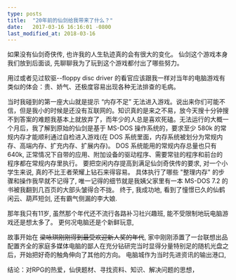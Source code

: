```yaml
---
type: posts
title:  "20年前的仙剑给我带来了什么？"
date:   2017-03-16 16:16:01 -0800
last_modified_at: 2018-03-16
---
```

如果没有仙剑奇侠传, 也许我的人生轨迹真的会有很大的变化。 仙剑这个游戏本身我们放到后面谈, 先聊聊我为了玩到这个游戏都付出了哪些努力。 

用过或者见过软驱--floppy disc driver 的看官应该跟我一样对当年的电脑游戏有类似的体会：贵、娇气、还极度容易出现各种无法排查的毛病。

当时我碰到的第一座大山就是提示 “内存不足” 无法进入游戏。说出来你们可能不信，但是我小的时候是还没有互联网的。知识真的是来之不易，放今天搜十分钟搜不到答案的难题我基本上就放弃了，而年少的人总是喜欢死磕。无法运行的大概一个月后，我了解到原始的仙剑是基于 MS-DOS 操作系统的，要求至少 580k 的常规内存才能顺利通过自检进入游戏(在 DOS 系统里面，内存系统被划分为常规内存、高端内存、扩充内存、扩展内存)。 DOS 系统能用的常规内存总量也只有 640k, 正常情况下自带的应用、附加设备的驱动程序、需要常驻的程序和前台的程序都在常规内存里执行。 要把空闲内存提高到满足仙剑奇侠传的要求, 对一个小学生来说, 真的不比王者荣耀上钻石来得容易。 具体执行了哪些 "整理内存" 的步骤和操作我早就不记得了, 唯一记得的细节就是我姨父家里有一本 MS-DOS 7.2 的书被我翻到几百页的大部头皱得合不拢。 终于, 我成功地, 看到了憧憬已久的仙鹤闲云、葫芦短剑, 还有霸气侧漏的李大娘. 

那年我只有11岁, 虽然那个年代还不流行各路补习社兴趣班, 能不受限制地玩电脑游戏还是想太多了。 更何况电脑还是个新鲜玩意, 

故事开始在 ~~梁咏琪刚刚得到最受欢迎新人奖的年代~~, 家中刚刚添置了一台联想出品配置齐全的家庭多媒体电脑的鄙人在充分钻研完当时显得分量特别足的随机光盘之后，开始把好奇的触角伸向了其他的方向。 电脑城作为当时先进资讯的输出港口, 

结论：对RPG的热爱，仙侠题材、寻找资料、知识、解决问题的思想，